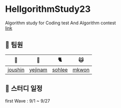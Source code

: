 # HellgorithmStudy23
Algorithm study for Coding test And Algorithm contest
<br>
[link](https://www.acmicpc.net/group/18778)

## 👥 팀원

| 🐻 | 🐹 | 🐈 | 🐱 |
|:---:|:---:|:---:|:---:|
| [joushin](https://github.com/Hawardshin) | [yejinam](https://github.com/saltwoodYJ) | [sohlee](https://github.com/aeyongdodam) | [mkwon](https://github.com/mingi1123) |

## 📅 스터디 일정
first Wave : 9/1 ~ 9/27
